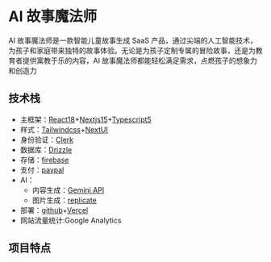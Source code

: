 # AI 故事魔法师

AI 故事魔法师是一款智能儿童故事生成 SaaS 产品，通过尖端的人工智能技术，为孩子和家庭带来独特的故事体验。无论是为孩子定制专属的冒险故事，还是为教育者提供寓教于乐的内容，AI 故事魔法师都能轻松满足需求，点燃孩子的想象力和创造力

## 技术栈

- 主框架：[React18](https://react.docschina.org/)+[Nextjs15](https://nextjs.org/)+[Typescript5](https://www.typescriptlang.org/zh/)
- 样式：[Tailwindcss](https://www.tailwindcss.cn/)+[NextUI](https://nextui.org/)
- 身份验证：[Clerk](https://clerk.com/)
- 数据库：[Drizzle](https://orm.drizzle.team/)
- 存储：[firebase](https://console.firebase.google.com/?hl=zh-cn)
- 支付：[paypal](https://developer.paypal.com/home/)
- AI：
  - 内容生成：[Gemini API](https://ai.google.dev/gemini-api/docs/api-key?hl=zh-cn)
  - 图片生成：[replicate](https://replicate.com/)
- 部署：[github](https://github.com/geallenboy)+[Vercel](https://vercel.com/)
- 网站流量统计:Google Analytics

## 项目特点

